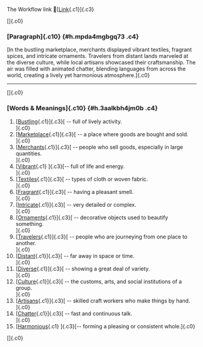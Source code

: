 The Workflow link
👏[[Link](https://www.google.com/url?q=http://www.google.com&sa=D&source=editors&ust=1758624311316682&usg=AOvVaw3U8NkCR3ud2izSajpPU2eQ){.c1}]{.c3}

[]{.c0}

### [Paragraph]{.c10} {#h.mpda4mgbgq73 .c4}

[In the bustling marketplace, merchants displayed vibrant textiles,
fragrant spices, and intricate ornaments. Travelers from distant lands
marveled at the diverse culture, while local artisans showcased their
craftsmanship. The air was filled with animated chatter, blending
languages from across the world, creating a lively yet harmonious
atmosphere.]{.c0}

------------------------------------------------------------------------

[]{.c0}

### [Words & Meanings]{.c10} {#h.3aalkbh4jm0b .c4}

1.  [[Bustling](https://www.google.com/url?q=http://www.google.com&sa=D&source=editors&ust=1758624311318373&usg=AOvVaw0f41aMBNDyL4A87T_N3PNW){.c1}]{.c3}[ --
    full of lively activity.\
    ]{.c0}
2.  [[Marketplace](https://www.google.com/url?q=http://www.google.com&sa=D&source=editors&ust=1758624311318656&usg=AOvVaw1wIwo3Ok6ZhrLU2Fcc9AxL){.c1}]{.c3}[ --
    a place where goods are bought and sold.\
    ]{.c0}
3.  [[Merchants](https://www.google.com/url?q=http://www.google.com&sa=D&source=editors&ust=1758624311318882&usg=AOvVaw2OE5kZREA96QRjnjkHQR_x){.c1}]{.c3}[ --
    people who sell goods, especially in large quantities.\
    ]{.c0}
4.  [[Vibrant](https://www.google.com/url?q=http://www.google.com&sa=D&source=editors&ust=1758624311319172&usg=AOvVaw3vpwUnLabiSYCgdZZukEOL){.c1}
    ]{.c3}[-- full of life and energy.\
    ]{.c0}
5.  [[Textiles](https://www.google.com/url?q=http://www.google.com&sa=D&source=editors&ust=1758624311319368&usg=AOvVaw2cVpVG7dO7JMZUCS0X9NSI){.c1}]{.c3}[ --
    types of cloth or woven fabric.\
    ]{.c0}
6.  [[Fragrant](https://www.google.com/url?q=http://www.google.com&sa=D&source=editors&ust=1758624311319561&usg=AOvVaw2JGDb5hjOQNEeR4V0Qe1Lc){.c1}]{.c3}[ --
    having a pleasant smell.\
    ]{.c0}
7.  [[Intricate](https://www.google.com/url?q=http://www.google.com&sa=D&source=editors&ust=1758624311319770&usg=AOvVaw2pksSuqPIaYptUQ9eosPld){.c1}]{.c3}[ --
    very detailed or complex.\
    ]{.c0}
8.  [[Ornaments](https://www.google.com/url?q=http://www.google.com&sa=D&source=editors&ust=1758624311320036&usg=AOvVaw1vHUVBu7GqQpIwD1ctOTh5){.c1}]{.c3}[ --
    decorative objects used to beautify something.\
    ]{.c0}
9.  [[Travelers](https://www.google.com/url?q=http://www.google.com&sa=D&source=editors&ust=1758624311320366&usg=AOvVaw11yUkeXIcpb48a6MLpcFlr){.c1}]{.c3}[ --
    people who are journeying from one place to another.\
    ]{.c0}
10. [[Distant](https://www.google.com/url?q=http://www.google.com&sa=D&source=editors&ust=1758624311320691&usg=AOvVaw0WGoH8rZkmPIcgf01pqssY){.c1}]{.c3}[ --
    far away in space or time.\
    ]{.c0}
11. [[Diverse](https://www.google.com/url?q=http://www.google.com&sa=D&source=editors&ust=1758624311320913&usg=AOvVaw2Hqxio1gTdH_E042M-8ZlA){.c1}]{.c3}[ --
    showing a great deal of variety.\
    ]{.c0}
12. [[Culture](https://www.google.com/url?q=http://www.google.com&sa=D&source=editors&ust=1758624311321140&usg=AOvVaw3lWr1siM8jfOer_3bLcZAP){.c1}]{.c3}[ --
    the customs, arts, and social institutions of a group.\
    ]{.c0}
13. [[Artisans](https://www.google.com/url?q=http://www.google.com&sa=D&source=editors&ust=1758624311321367&usg=AOvVaw0x_AqxcZlJP1QhTV2k8nFU){.c1}]{.c3}[ --
    skilled craft workers who make things by hand.\
    ]{.c0}
14. [[Chatter](https://www.google.com/url?q=http://www.google.com&sa=D&source=editors&ust=1758624311321665&usg=AOvVaw0vITcwW3x78agSrviH9nvE){.c1}]{.c3}[ --
    fast and continuous talk.\
    ]{.c0}
15. [[Harmonious](https://www.google.com/url?q=http://www.google.com&sa=D&source=editors&ust=1758624311322031&usg=AOvVaw3DNOazoynfJgrdm2AHC8Fq){.c1}
    ]{.c3}[-- forming a pleasing or consistent whole.]{.c0}

[]{.c0}
